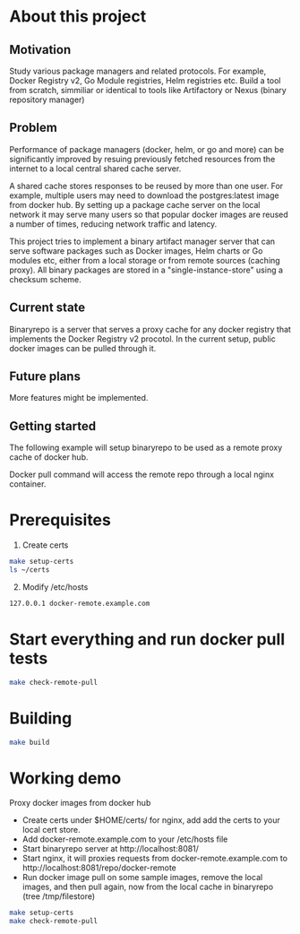 # About this project
## Motivation

Study various package managers and related protocols. For example, Docker Registry v2, Go Module registries, Helm registries etc.
Build a tool from scratch, simmiliar or identical to tools like Artifactory or Nexus (binary repository manager)
## Problem

Performance of package managers (docker, helm, or go and more) can be significantly improved by
resuing previously fetched resources from the internet to a local central shared cache server.

A shared cache stores responses to be reused by more than one user. For example, multiple users may need
to download the postgres:latest image from docker hub. By setting up a package cache server on the local network
it may serve many users so that popular docker images are reused a number of times, reducing
network traffic and latency.

This project tries to implement a binary artifact manager server that can serve software packages such as
Docker images, Helm charts or Go modules etc, either from a local storage or from remote sources (caching proxy).
All binary packages are stored in a "single-instance-store" using a checksum scheme.
## Current state

Binaryrepo is a server that serves a proxy cache for any docker registry that implements the Docker Registry v2 procotol.
In the current setup, public docker images can be pulled through it.

## Future plans

More features might be implemented.
## Getting started

The following example will setup binaryrepo to be used
as a remote proxy cache of docker hub.

Docker pull command will access the remote repo through a local nginx container.

# Prerequisites
1. Create certs
```bash
make setup-certs
ls ~/certs
```
2. Modify /etc/hosts
```bash
127.0.0.1 docker-remote.example.com
```
# Start everything and run docker pull tests
```bash
make check-remote-pull
```
# Building

```bash
make build
```
# Working demo
Proxy docker images from docker hub

- Create certs under $HOME/certs/ for nginx, add add the certs to your local cert store.
- Add docker-remote.example.com to your /etc/hosts file
- Start binaryrepo server at http://localhost:8081/
- Start nginx, it will proxies requests from docker-remote.example.com to http://localhost:8081/repo/docker-remote
- Run docker image pull on some sample images, remove the local images, and then pull again, now from the local cache in binaryrepo
  (tree /tmp/filestore)

```bash
make setup-certs
make check-remote-pull
```
